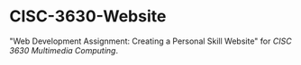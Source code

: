# CISC-3630-Website

"Web Development Assignment: Creating a Personal Skill Website" for _CISC 3630 Multimedia Computing_.


